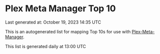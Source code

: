 # Plex Meta Manager Top 10
Last generated at: October 19, 2023 14:35 UTC

This is an autogenerated list for mapping Top 10s for use with [Plex-Meta-Manager](https://github.com/meisnate12/Plex-Meta-Manager).

This list is generated daily at 13:00 UTC
